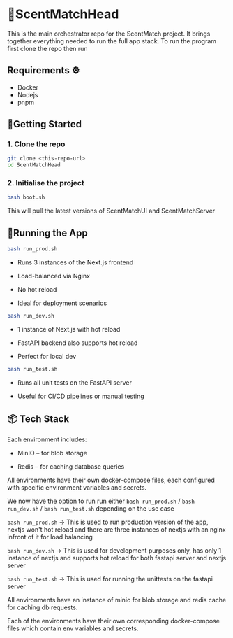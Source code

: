 # 🚀ScentMatchHead

This is the main orchestrator repo for the ScentMatch project. It brings together everything needed to run the full app stack.
To run the program first clone the repo then run


## Requirements ⚙️
- Docker
- Nodejs
- pnpm


## 🔨Getting Started

### 1. Clone the repo
```bash
git clone <this-repo-url>
cd ScentMatchHead
```
### 2. Initialise the project

```bash
bash boot.sh
```

This will pull the latest versions of ScentMatchUI and ScentMatchServer

## 🚦Running the App

```bash
bash run_prod.sh
```
- Runs 3 instances of the Next.js frontend

- Load-balanced via Nginx

- No hot reload

- Ideal for deployment scenarios




```bash
bash run_dev.sh
```
- 1 instance of Next.js with hot reload

- FastAPI backend also supports hot reload

- Perfect for local dev

```bash
bash run_test.sh
```

- Runs all unit tests on the FastAPI server

- Useful for CI/CD pipelines or manual testing

## 📦 Tech Stack

Each environment includes:

- MinIO – for blob storage

- Redis – for caching database queries

All environments have their own docker-compose files, each configured with specific environment variables and secrets.



 We now have the option to run run either `bash run_prod.sh` / `bash run_dev.sh` / `bash run_test.sh` depending on the use case

`bash run_prod.sh` -> This is used to run production version of the app, nextjs won't hot reload and there are three instances of nextjs with an nginx infront of it for load balancing

`bash run_dev.sh` -> This is used for development purposes only, has only 1 instance of nextjs and supports hot reload for both fastapi server and nextjs server

`bash run_test.sh` -> This is used for running the unittests on the fastapi server

All environments have an instance of minio for blob storage and redis cache for caching db requests. 

Each of the environments have their own corresponding docker-compose files which contain env variables and secrets.
